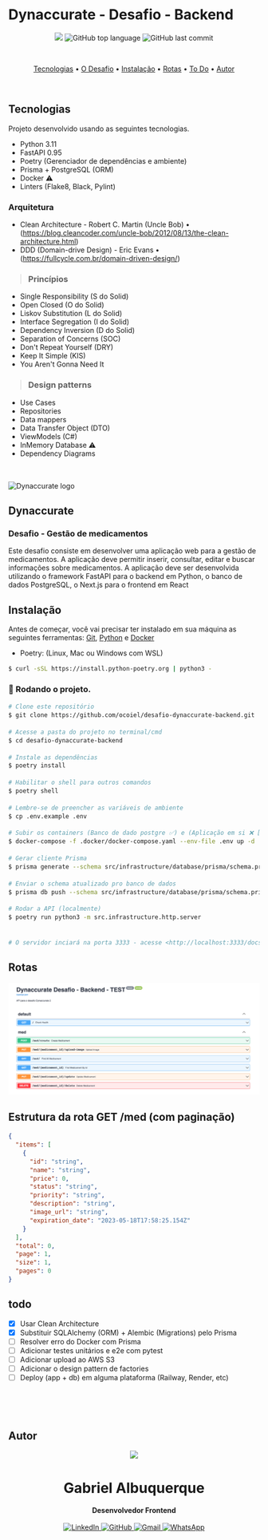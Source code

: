 # Dynaccurate - Desafio - Backend

<p align="center">
  <img src="https://img.shields.io/static/v1?label=Desafio&message=Dynaccurate&color=blue&style=for-the-badge"/>
  <img alt="GitHub top language" src="https://img.shields.io/github/languages/top/ocoiel/desafio-dynaccurate-backend?color=blue&logo=TypeScript&logoColor=white&style=for-the-badge">
  <img alt="GitHub last commit" src="https://img.shields.io/github/last-commit/ocoiel/desafio-dynaccurate-backend?color=blue&style=for-the-badge">
</p>
<br>

<p align="center">
  <a href="#tecnologias">Tecnologias</a> •
  <a href="#dynaccurate">O Desafio</a> •
  <a href="#instalação">Instalação</a> •
  <a href="#rotas">Rotas</a> •
  <a href="#todo">To Do</a> •
  <a href="#autor">Autor</a>
</p>

<br>

## Tecnologias

Projeto desenvolvido usando as seguintes tecnologias.

- Python 3.11
- FastAPI 0.95
- Poetry (Gerenciador de dependências e ambiente)
- Prisma + PostgreSQL (ORM)
- Docker ⚠️
- Linters (Flake8, Black, Pylint)

### Arquitetura

- Clean Architecture - Robert C. Martin (Uncle Bob) • (https://blog.cleancoder.com/uncle-bob/2012/08/13/the-clean-architecture.html)
- DDD (Domain-drive Design) - Eric Evans • (https://fullcycle.com.br/domain-driven-design/)

> ### Princípios

- Single Responsibility (S do Solid)
- Open Closed (O do Solid)
- Liskov Substitution (L do Solid)
- Interface Segregation (I do Solid)
- Dependency Inversion (D do Solid)
- Separation of Concerns (SOC)
- Don't Repeat Yourself (DRY)
- Keep It Simple (KIS)
- You Aren't Gonna Need It

> ### Design patterns

- Use Cases
- Repositories
- Data mappers
- Data Transfer Object (DTO)
- ViewModels (C#)
- InMemory Database ⚠️
- Dependency Diagrams

<br>
<br>

<img src="./public/dynna2.webp" alt="Dynaccurate logo" />

## Dynaccurate

### Desafio - Gestão de medicamentos

Este desafio consiste em desenvolver uma aplicação web para a gestão de
medicamentos. A aplicação deve permitir inserir, consultar, editar e buscar informações sobre
medicamentos. A aplicação deve ser desenvolvida utilizando o framework FastAPI para o backend em
Python, o banco de dados PostgreSQL, o Next.js para o frontend em React

## Instalação

Antes de começar, você vai precisar ter instalado em sua máquina as seguintes ferramentas:
[Git](https://git-scm.com), [Python](https://www.python.org/downloads/) e [Docker](https://docs.docker.com/compose/install/)

- Poetry: (Linux, Mac ou Windows com WSL)

```bash
$ curl -sSL https://install.python-poetry.org | python3 -
```

### 🎲 Rodando o projeto.

```bash
# Clone este repositório
$ git clone https://github.com/ocoiel/desafio-dynaccurate-backend.git

# Acesse a pasta do projeto no terminal/cmd
$ cd desafio-dynaccurate-backend

# Instale as dependências
$ poetry install

# Habilitar o shell para outros comandos
$ poetry shell

# Lembre-se de preencher as variáveis de ambiente
$ cp .env.example .env

# Subir os containers (Banco de dado postgre ✅) e (Aplicação em si ❌ [erro no Prisma - ToDo])
$ docker-compose -f .docker/docker-compose.yaml --env-file .env up -d

# Gerar cliente Prisma
$ prisma generate --schema src/infrastructure/database/prisma/schema.prisma

# Enviar o schema atualizado pro banco de dados
$ prisma db push --schema src/infrastructure/database/prisma/schema.prisma

# Rodar a API (localmente)
$ poetry run python3 -m src.infrastructure.http.server


# O servidor inciará na porta 3333 - acesse <http://localhost:3333/docs>
```

## Rotas

<img src="./docs/rotas.png" alt="Rotas do backend">

<br />

## Estrutura da rota GET /med (com paginação)

```json
{
  "items": [
    {
      "id": "string",
      "name": "string",
      "price": 0,
      "status": "string",
      "priority": "string",
      "description": "string",
      "image_url": "string",
      "expiration_date": "2023-05-18T17:58:25.154Z"
    }
  ],
  "total": 0,
  "page": 1,
  "size": 1,
  "pages": 0
}
```

## todo

- [x] Usar Clean Architecture
- [x] Substituir SQLAlchemy (ORM) + Alembic (Migrations) pelo Prisma
- [ ] Resolver erro do Docker com Prisma
- [ ] Adicionar testes unitários e e2e com pytest
- [ ] Adicionar upload ao AWS S3
- [ ] Adicionar o design pattern de factories
- [ ] Deploy (app + db) em alguma plataforma (Railway, Render, etc)

<br><br><br>

## Autor

<div align="center">
<img src="https://images.weserv.nl/?url=avatars.githubusercontent.com/u/33906351?v=4&h=100&w=100&fit=cover&mask=circle&maxage=7d" />
<h1>Gabriel Albuquerque</h1>
<strong>Desenvolvedor Frontend</strong>
<br/>
<br/>

<a href="https://linkedin.com/in/albuquerque-gabrielc" target="_blank">
<img alt="LinkedIn" src="https://img.shields.io/badge/linkedin-%230077B5.svg?style=for-the-badge&logo=linkedin&logoColor=white"/>
</a>

<a href="https://github.com/ocoiel" target="_blank">
<img alt="GitHub" src="https://img.shields.io/badge/github-%23121011.svg?style=for-the-badge&logo=github&logoColor=white"/>
</a>

<a href="mailto:albuquerque.gabrielc@gmail.com?subject=Fala%20Gabriel" target="_blank">
<img alt="Gmail" src="https://img.shields.io/badge/Gmail-D14836?style=for-the-badge&logo=gmail&logoColor=white" />
</a>

<a href="https://api.whatsapp.com/send?phone=5521990363677" target="_blank">
<img alt="WhatsApp" src="https://img.shields.io/badge/WhatsApp-25D366?style=for-the-badge&logo=whatsapp&logoColor=white"/>
</a>

<br/>
<br/>
</div>
